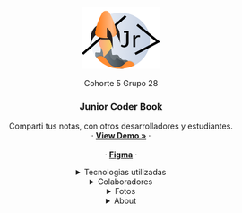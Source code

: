 


<!-- PROJECT LOGO -->
<br />
<div align="center">
  <a href="https://github.com/othneildrew/Best-README-Template">
    <img src="client/public/LogoF.png" alt="Logo" width="140" height="110">
  </a>
  <br/>
<p href="https://juniorcoderbook2.herokuapp.com">Cohorte 5 Grupo 28</p>
  <h3 align="center">Junior Coder Book</h3>

  <p align="center">
    Comparti tus notas, con otros desarrolladores y estudiantes.
    <br />
	·
    <a href="https://juniorcoderbook2.herokuapp.com"><strong>View Demo »</strong></a>
	·
    <br />
    <br />
	·
<a href="<a href="·"><strong>Figma</strong></a>
    ·
  </p>
  
<details>
  <summary>Tecnologias utilizadas</summary>
  <div>
    <li>
      <a href="#about-the-project"><strong>UX/UI - Maquetado</strong></a>
    </li>
   <li>
      <a href="#about-the-project">Figma</a>
    </li>
    <li>
      <a href="#about-the-project">Boostrap</a>
    </li>
     <li>
      <a href="#about-the-project">Responsive</a>
    </li>
    <li>
      <a href="#about-the-project"><strong>FRONTEND</strong></a>
    </li>
     <li>
      <a href="#about-the-project">React</a>
    </li>
     <li>
      <a href="#about-the-project">Axios</a>
    </li>
     <li>
      <a href="#about-the-project">Context / Local storage</a>
    </li>
     <li>
      <a href="#about-the-project">React router V6</a>
    </li>
    <li>
      <a href="#about-the-project">Reducer</a>
    </li>
    <li>
      <a href="#about-the-project"><strong>BACKEND</strong></a>
    </li>
     <li>
      <a href="#about-the-project">Express</a>
    </li>
     <li>
      <a href="#about-the-project">Bcrypt</a>
    </li>
     <li>
      <a href="#about-the-project">Validator</a>
    </li>
     <li>
      <a href="#about-the-project">JsonWebToken</a>
    </li>

  </div>
</details>

<details>
  <summary>Colaboradores</summary>
  <div>
    <li><a href="#about-the-project">Oriana del valle de Caro - Product Manager/Backend </a></li>
    <li><a href="#getting-started">Cristian Gomez - Fullstack Developer</a></li>
    <li><a href="#usage">Gonzalo Altamirano - FullStack Developer</a></li>
    <li><a href="#license">Karina Monetti - Frontend/ Diseño UI</a></li>
    <li><a href="#roadmap">Ignacio Guridi - Frontend </a></li>
    <li><a href="#contributing">Raphael Richardson - Frontend</a></li>
  </div>
</details>

<details>
  <summary>Fotos</summary>
  <ol>
    <li><img src="https://i.imgur.com/BO0MXWS.jpg" /></li>
    <li><img src="https://i.imgur.com/imVIgdm.jpg"/></li>
  </ol>
</details>
<details>
  <summary>About</summary>
<p>Proyecto de red social/blog  para desarrolladores junior donde pueden compartir ideas, proyectos, codigos, aprender nuevos lenguajes de programacion, seguir otros desarrolladores.</p>
</details>
</div>
